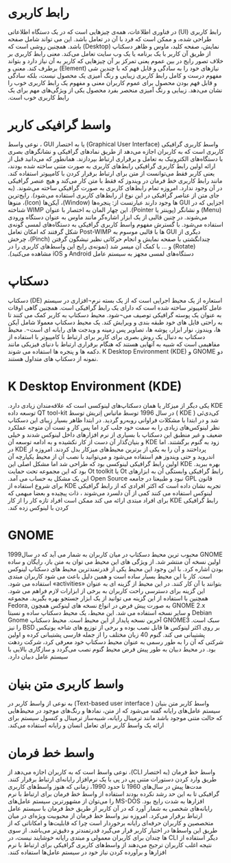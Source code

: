 # رابط کاربری 
‫رابط کاربری (UI) در فناوری اطلاعات، همه‌ی چیزهایی است که در یک دستگاه اطلاعاتی طراحی شده، و ممکن است که فرد با آن در تعامل باشد. این می تواند شامل صفحه نمایش، صفحه کلید، ماوس و ظاهر دسکتاپ (Desktop) باشد. همچنین روشی است که از طریق آن کاربر با یک برنامه یا یک وب سایت تعامل می‌کند. معنی رابط کاربری بر خلاف تصور رایج در بین عموم یعنی تمرکز بر آن چیزهایی که کاربر به آن نیاز دارد و بتواند نیازهای خود را به سادگی و قابل فهم که با چندین شی (Element) برطرف کند. معنی و مفهوم درست و کامل رابط کاربری زیبایی و رنگ آمیزی یک محصول نیست، بلکه سادگی و قابل فهم بودن محصول برای عموم کاربران معنی و مفهوم یک رابط کاربری خوب را نشان می‌دهد. زیبایی و رنگ آمیزی منحصر بفرد محصول یکی از ویژگی‌های مهم برای یک رابط کاربری خوب است.‬

# واسط گرافیکی کاربر

‫واسط کاربری گرافیکی (Graphical User Interface) یا به اختصار GUI ، نوعی واسط کاربری است که به کاربران اجازه می‌دهد از طریق نمادهای گرافیکی و نشانگرهای بصری با دستگاه‌های الکترونیک به تعامل و برقراری ارتباط بپردازند. همانطور که می‌دانید قبل از ارائه اولین رابط کاربری گرافیکی رابط‌های کاربری به صورت متنی ساخته شده بودند، یعنی کاربر فقط می‌توانست از متن برای ارتباط برقرار کردن با کامپیوتر استفاده کند. مانند رابط کاربری خط فرمان در ویندوز که فقط با متن کار می‌کند و هیچ عنصر گرافیکی در آن وجود ندارد. امروزه تمام رابط‌های کاربری به صورت گرافیکی ساخته می‌شوند. (به جای متن از عناصر گرافیکی در این نوع از رابط‌های کاربری استفاده می‌شود). رایج‌ترین اجزایی که در GUI ها وجود دارند عبارتست از: پنجره‌ها (Window)، آیکن‌ها (Icon)، منوها (Menu) و نشانگر (پوینتر یا Pointer). این چهار المان به اختصار با عنوان WIMP شناخته می‌شوند. در چنین قالبی از یک ابزار اشاره‌گر مانند ماوس به عنوان دستگاه ورودی استفاده می‌شود. با گسترش مفهوم واسط کاربری گرافیکی به دستگاه‌های لمسی گونه‌ی دیگری از GUI ها با قالبی موسوم به Post-WIMP شکل گرفتند که امکان تعامل چندانگشتی با صفحه نمایش و انجام حرکاتی نظیر نیشگون گرفتن (Pinch)، چرخش (Rotate) و … با کمک آن میسر شد (نمونه‌ی رایج این واسط‌های کاربری را در دستگاه‌های لمسی مجهز به سیستم عامل Android و iOS مشاهده می‌کنید).‬

# دسکتاپ 

دسکتاپ (DE) استعاره از یک محیط اجرایی است که از یک بسته نرم¬افزاری در سیستم عامل کامپیوتر ساخته شده است که دارای یک رابط گرافیکی است. همچنین گاهی اوقات به عنوان یک پوسته گرافیکی توصیف می¬شود. محیط دسکتاپ به کاربر کمک می کنند تا به راحتی فایل های خود طبقه بندی و ویرایش کند. یک محیط دسکتاپ معمولا شامل آیکن ها، ویندوز، نوار ابزار، پوشه ها، تصاویر پس زمینه و ویدجت های رایانه ای است¬. محیط دسکتاپ به دنبال یک روش بصری برای کاربر برای ارتباط با کامپیوتر با استفاده از مفاهیمی است که شبیه به آنهایی هستند که هنگام برقراری ارتباط با دنیای فیزیکی مانند دکمه ها و پنجره ها استفاده می شوند. K Desktop Environment (KDE) و GNOME دو نمونه از دسکتاپ های متداول هستند.
# K Desktop Environment (KDE)

‫KDE یکی دیگر از میزکار یا همان دسکتاپ‌های لینوکسی است که علاقه‌مندان زیادی دارد. کی‌دی‌ئی ( KDE ) در سال 1996 توسط ماتیاس اِتریش توسط QT tool-kit توسعه داده شد و در ابتدا با مشکلات فراوانی روبه‌رو گردید. در ابتدا ظاهر بسیار زیبای این دسکتاپ نظر لینوکس‌های زیادی را به سمت خود جلب کرد اما پس کار و تست آن متوجه عملکرد ضعیف و غیر منطبق این دسکتاپ با بسیاری از نرم افزارهای داخل لینوکس شدند و خیلی زود به گنوم برگشتند. اما KDE و بنیان‌گذار آن دست از کار نکشیده و به ادامه توسعه آن پرداختند و آن را به یکی از برترین محیط‌های میزکار بدل کردند. امروزه از KDE در اندروید و حتی ویندوز هم استفاده می‌شود و می‌توانید با نصب آن از محیط یکپارچه آن بهره ببرید.
KDE اولین رابط گرافیکی لینوکسی بود که طراحی شد اما مشکل اصلی این رابط گرافیکی وابستگی آن به ابزارهای Ot یا Ot toolkit بود که این مجموعه تحت حمایت قانون GPL نبود و طبیعتا در جامعه Open Source این یک مشکل به حساب می آمد. تجربه نشان داده است که اکثر افرادی که از رابط گرافیکی KDE برای شروع استفاده از لینوکس استفاده می کنند کمی از آن دلسرد می‌شوند ، ذات پیچیده و بعضا مبهمی که رابط گرافیکی KDE برای افراد مبتدی ارائه می کند ممکن است افراد تازه کار را از کار کردن با لینوکس زده کند.‬

# GNOME

‫GNOME محبوب ترین محیط دسکتاپ در میان کاربران به شمار می آید که در سال1999 اولین نسخه آن منتشر شد. از ویژگی های این محیط می توان به متن باز، رایگان و ساده بودن اشاره کرد. با این وجود این محیط یکی از قدرتمندترین محیط های دسکتاپ لینوکس است. کار با این محیط بسیار ساده است و همین دلیل باعث می شود کاربران مبتدی بتوانند با آن کار کنند. در این محیط از گزینه ای به عنوان «activities» استفاده می شود. این گزینه برای دسترسی راحت کاربران به برخی از ابزارات لازم فراهم می شود. همچنین با استفاده از این گزینه می توانید از یک ابزار جستجو بهره بگیرید. مجموعه GNOME 2.x به صورت پیش فرض در انواع نسخه های لینوکس همچون Fedora, Debian و سایر نسخه استفاده می شد. این محیط، یک محیط دسکتاپ ساده و نسبتا سبک است. GNOME3 آخرین نسخه پایدار از این محیط است. محیط دسکتاپ Gnome بر روی اکثر لینوکس ها قابل نصب بوده و برخی از توزیع های شاخه یونیکس BSD را نیز پشتیبانی می کند. گنوم 40 زبان مختلف را از جمله فارسی پشتیبانی کرده و اولین شرکتی که آن را به طور رسمی به عنوان محیط دسکتاپ خود معرفی کرد، شرکت ردهت بود. در محیط دبیان به طور پیش فرض محیط گنوم نصب می‌گردد و سازگاری بالایی با سیستم عامل دبیان دارد.‬

# واسط کاربری متن بنیان

‫واسط کاربر متن بنیان ( Text-based user interface) به نوعی از واسط کاربر در سیستم عامل‌های رایانه گفته می‌شود که از متن، نمادها و رنگ‌های موجود در محیط‌هایی که حالت متنی موجود باشد مانند ترمینال رایانه، شبیه‌ساز ترمینال و کنسول سیستم برای ارائه یک واسط کاربر برای تعامل انسان و رایانه استفاده می‌کند.‬

# واسط خط فرمان 

‫واسط خط فرمان (به اختصار CLI)، نوعی واسط است که به کاربران اجازه می‌دهد از طریق وارد کردن دستورات متنی پی در پی با یک نرم‌افزار رایانه‌ای ارتباط برقرار کنند. مدت‌ها پیش در سال‌های 1960 تا حدود 1990، زمانی که هنوز واسط‌های کاربری گرافیکی تا به این حد رشد نکرده بودند استفاده از واسط خط فرمان برای ارتباط با نرم افزارها به شدت رایج بود. MS-DOS را می‌توان از مشهورترین سیستم عامل‌های رایانه‌های شخصی به شمار آورد که در آن کاربر از طریق خط فرمان با سیستم عامل ارتباط برقرار ‌می‌کرد. امروزه نیز واسط خط فرمان از محبوبیت ویژه‌ای در میان متخصصین و کاربران حرفه‌ای رایانه برخوردار است چرا که قابلیت‌ها و امکاناتی که از طریق این واسط‌ها در اختیار کاربر قرار می‌گیرد قدرتمندتر و دقیق‌تر می‌باشد. از سوی دیگر استفاده از CLI ها چندان برای کاربران معمولی و مبتدی رایانه خوشایند نیست، در نتیجه اغلب کاربران ترجیح می‌دهند از واسط‌های کاربری گرافیکی برای ارتباط با نرم افزارها و برآورده کردن نیاز خود در سیستم عامل‌ها استفاده کنند.‬